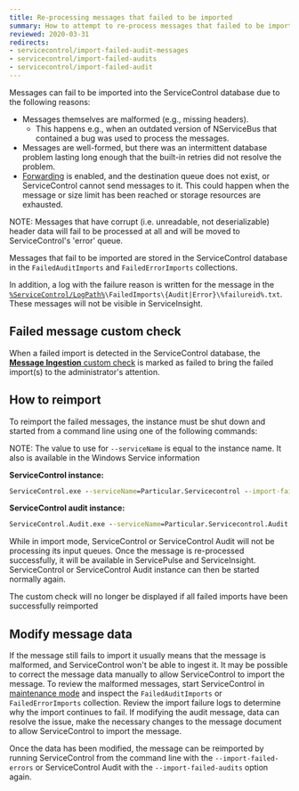```yaml
---
title: Re-processing messages that failed to be imported
summary: How to attempt to re-process messages that failed to be imported
reviewed: 2020-03-31
redirects:
- servicecontrol/import-failed-audit-messages
- servicecontrol/import-failed-audits
- servicecontrol/import-failed-audit
---
```


Messages can fail to be imported into the ServiceControl database due to the following reasons:
 * Messages themselves are malformed (e.g., missing headers).
   * This happens e.g., when an outdated version of NServiceBus that contained a bug was used to process the messages.
 * Messages are well-formed, but there was an intermittent database problem lasting long enough that the built-in retries did not resolve the problem.
 * [Forwarding](/servicecontrol/errorlog-auditlog-behavior.md) is enabled, and the destination queue does not exist, or ServiceControl cannot send messages to it. This could happen when the message or size limit has been reached or storage resources are exhausted.

NOTE: Messages that have corrupt (i.e. unreadable, not deserializable) header data will fail to be processed at all and will be moved to ServiceControl's 'error' queue.

Messages that fail to be imported are stored in the ServiceControl database in the `FailedAuditImports` and `FailedErrorImports` collections.

In addition, a log with the failure reason is written for the message in the [`%ServiceControl/LogPath%`](/servicecontrol/creating-config-file.md#host-settings-servicecontrollogpath)`\FailedImports\{Audit|Error}\%failureid%.txt`. These messages will not be visible in ServiceInsight.

## Failed message custom check

When a failed import is detected in the ServiceControl database, the [**Message Ingestion** custom check](/servicecontrol/servicecontrol-instances/#self-monitoring-via-custom-checks-failed-imports) is marked as failed to bring the failed import(s) to the administrator's attention.

## How to reimport

To reimport the failed messages, the instance must be shut down and started from a command line using one of the following commands:

NOTE: The value to use for `--serviceName` is equal to the instance name. It also is available in the Windows Service information

**ServiceControl instance:**


```cmd
ServiceControl.exe --serviceName=Particular.Servicecontrol --import-failed-errors
```

**ServiceControl audit instance:**


```cmd
ServiceControl.Audit.exe --serviceName=Particular.Servicecontrol.Audit --import-failed-audits
```

While in import mode, ServiceControl or ServiceControl Audit will not be processing its input queues. Once the message is re-processed successfully, it will be available in ServicePulse and ServiceInsight. ServiceControl or ServiceControl Audit instance can then be started normally again.

The custom check will no longer be displayed if all failed imports have been successfully reimported

## Modify message data 

If the message still fails to import it usually means that the message is malformed, and ServiceControl won't be able to ingest it. It may be possible to correct the message data manually to allow ServiceControl to import the message. To review the malformed messages, start ServiceControl in [maintenance mode](/servicecontrol/maintenance-mode.md) and inspect the `FailedAuditImports` or `FailedErrorImports` collection. Review the import failure logs to determine why the import continues to fail. If modifying the audit message, data can resolve the issue, make the necessary changes to the message document to allow ServiceControl to import the message. 

Once the data has been modified, the message can be reimported by running ServiceControl from the command line with the `--import-failed-errors` or ServiceControl Audit with the `--import-failed-audits` option again.
